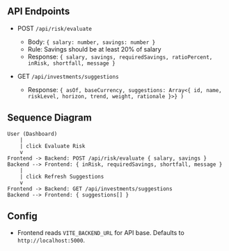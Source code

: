 ## API Endpoints

- POST `/api/risk/evaluate`
  - Body: `{ salary: number, savings: number }`
  - Rule: Savings should be at least 20% of salary
  - Response: `{ salary, savings, requiredSavings, ratioPercent, inRisk, shortfall, message }`

- GET `/api/investments/suggestions`
  - Response: `{ asOf, baseCurrency, suggestions: Array<{ id, name, riskLevel, horizon, trend, weight, rationale }>} )`

## Sequence Diagram

```text
User (Dashboard)
    |
    | click Evaluate Risk
    v
Frontend -> Backend: POST /api/risk/evaluate { salary, savings }
Backend --> Frontend: { inRisk, requiredSavings, shortfall, message }
    |
    | click Refresh Suggestions
    v
Frontend -> Backend: GET /api/investments/suggestions
Backend --> Frontend: { suggestions[] }
```

## Config

- Frontend reads `VITE_BACKEND_URL` for API base. Defaults to `http://localhost:5000`.



